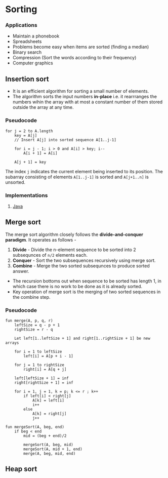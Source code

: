 # Sorting

### Applications

- Maintain a phonebook
- Spreadsheets
- Problems become easy when items are sorted (finding a median)
- Binary search
- Compression (Sort the words according to their frequency)
- Computer graphics

## Insertion sort

- It is an efficient algorithm for sorting a small number of elements.
- The algorithm sorts the input numbers **in-place** i.e. it rearrranges the numbers wihin the array with at most a constant number of them stored outside the array at any time.

### Pseudocode

```
for j = 2 to A.length
    key = A[j]
    // Insert A[j] into sorted sequence A[1..j-1]
    
    for i = j - 1; i > 0 and A[i] > key; i-- 
        A[i + 1] = A[i]
      
    A[j + 1] = key
```
The index `j` indicates the current element being inserted to its position. The subarray consisting of elements `A[1..j-1]` is sorted and `A[j+1..n]` is unsorted.

### Implementations

1. [Java](../../algorithms/src/main/java/com/arpan/dsa/algorithms/sorting/InsertionSortDemo.java)


## Merge sort

The merge sort algorithm closely follows the **divide-and-conquer paradigm**. It operates as follows -

1. **Divide** - Divide the n-element sequence to be sorted into 2 subsequnces of `n/2` elements each.
2. **Conquer** - Sort the two subsequences recursively using merge sort.
3. **Combine** - Merge the two sorted subsequnces to produce sorted answer.

- The recursion bottoms out when sequence to be sorted has length 1, in which case there is no work to be done as it is already sorted.
- Key operation of merge sort is the merging of two sorted sequences in the combine step.

### Pseudocode

```
fun merge(A, p, q, r)
    leftSize = q - p + 1
    rightSize = r - q

    Let left[1..leftSize + 1] and right[1..rightSize + 1] be new arrays

    for i = 1 to leftSize
        left[i] = A[p + i - 1]

    for j = 1 to rightSize
        right[i] = A[q + j]

    left[leftSize + 1] = inf
    right[rightSize + 1] = inf

    for i = 1, j = 1, k = p; k <= r ; k++
        if left[i] < right[j]
            A[k] = left[i]
            i++
        else
            A[k] = right[j]
            j++

fun mergeSort(A, beg, end)
    if beg < end
        mid = (beg + end)/2

        mergeSort(A, beg, mid)
        mergeSort(A, mid + 1, end)
        merge(A, beg, mid, end)
```

## Heap sort

